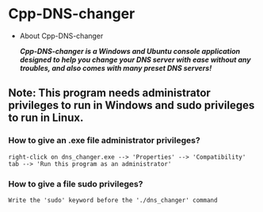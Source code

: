 # Cpp-DNS-changer

* About Cpp-DNS-changer

    ***Cpp-DNS-changer is a Windows and Ubuntu console application designed to help you change your DNS server with ease without any troubles, and also comes with many preset DNS servers!***

## Note: This program needs administrator privileges to run in Windows and sudo privileges to run in Linux.

### How to give an .exe file administrator privileges?

    right-click on dns_changer.exe --> 'Properties' --> 'Compatibility' tab --> 'Run this program as an administrator'

### How to give a file sudo privileges?
    Write the 'sudo' keyword before the './dns_changer' command
